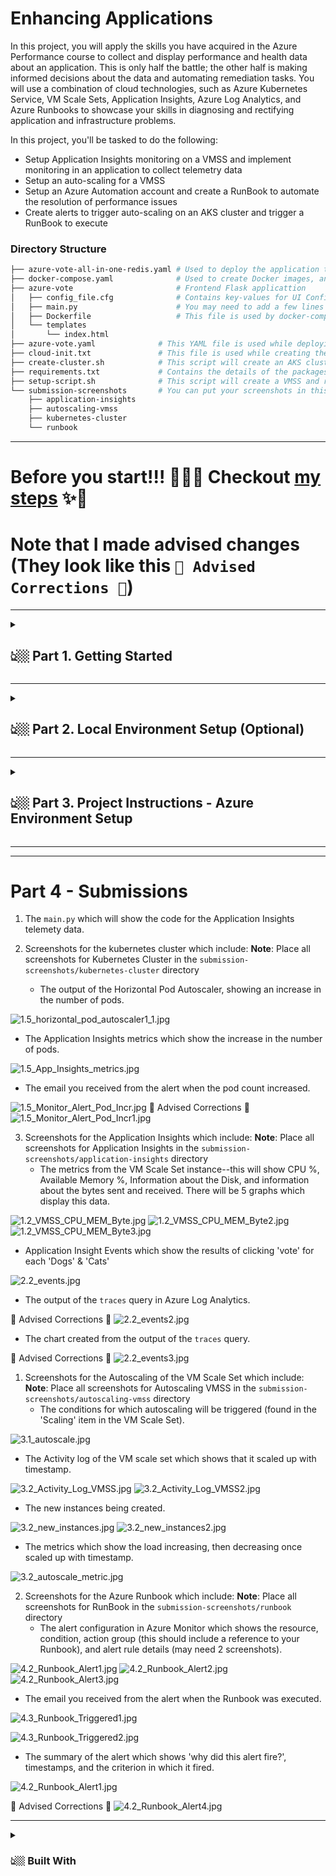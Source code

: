 # Enhancing Applications

In this project, you will apply the skills you have acquired in the Azure Performance course to collect and display performance and health data about an application. This is only half the battle; the other half is making informed decisions about the data and automating remediation tasks. You will use a combination of cloud technologies, such as Azure Kubernetes Service, VM Scale Sets, Application Insights, Azure Log Analytics, and Azure Runbooks to showcase your skills in diagnosing and rectifying application and infrastructure problems.

In this project, you'll be tasked to do the following:

- Setup Application Insights monitoring on a VMSS and implement monitoring in an application to collect telemetry data
- Setup an auto-scaling for a VMSS
- Setup an Azure Automation account and create a RunBook to automate the resolution of performance issues
- Create alerts to trigger auto-scaling on an AKS cluster and trigger a RunBook to execute

### Directory Structure

```bash
├── azure-vote-all-in-one-redis.yaml # Used to deploy the application to AKS using the "kubectl apply" command
├── docker-compose.yaml              # Used to create Docker images, and run the application locally using multiple Docker containers
├── azure-vote                       # Frontend Flask applicattion
│   ├── config_file.cfg              # Contains key-values for UI Configurations
│   ├── main.py                      # You may need to add a few lines of code here to enable App Insights
│   ├── Dockerfile                   # This file is used by docker-compose.yaml. It pulls a base image, installs packages
│   └── templates
│       └── index.html               
├── azure-vote.yaml              # This YAML file is used while deploying the application to the AKS. It contains the name of the frontend and backend images present in the ACR
├── cloud-init.txt               # This file is used while creating the VMSS using the command "az vmss create" available in the setup-script.sh
├── create-cluster.sh            # This script will create an AKS cluster and related resources
├── requirements.txt             # Contains the details of the packages to make the frontend app run on a given host
├── setup-script.sh              # This script will create a VMSS and related resources
└── submission-screenshots       # You can put your screenshots in this folder. See the Part 4 below to know more. 
    ├── application-insights
    ├── autoscaling-vmss
    ├── kubernetes-cluster
    └── runbook
```
---

# Before you start!!! 🚀🚀🚀 Checkout [my steps](./steps.md) ✨🎉
# Note that I made advised changes (They look like this `📝 Advised Corrections 📝`)
---

<details>
  <summary><h2>👆🏼 Part 1. Getting Started </h2></summary>

1. Prerequisites
   - [Azure Account](https://azure.microsoft.com/en-us/free/)
   - [VS Code](https://code.visualstudio.com/Download) or your preferred editor
   - [Azure CLI](https://docs.microsoft.com/en-us/cli/azure/install-azure-cli?view=azure-cli-latest)

2. Dependencies to run the application locally
   - [Python](https://www.python.org/downloads/)
   - Redis server (Instructions are available below). It is an in-memory database used for caching. 

3. Required Python Packages
      ```bash
      Flask==1.1.2
      opencensus==0.7.13
      opencensus-ext-azure==1.0.4
      opencensus-ext-flask==0.7.3
      redis==3.5.3
      ```
   All these packages above are also mentioned in the *requirements.txt* that you can use during the **Local Environment Setup**. 

</details>

---

<details>
  <summary><h2>👆🏼 Part 2. Local Environment Setup (Optional) </h2></summary>

If you want to run the application on localhost, follow the steps below; otherwise, you can skip to the **Azure Environment Setup** section next. 


1. **Install Redis** - Download and install Redis server for your operating system: [Linux](https://redis.io/download), [MacOS](https://medium.com/@petehouston/install-and-config-redis-on-mac-os-x-via-homebrew-eb8df9a4f298), or [Windows](https://riptutorial.com/redis/example/29962/installing-and-running-redis-server-on-windows)

2. **Start Redis** - Start and verify the Redis server:
      ```bash
      # Mac
      redis-server /usr/local/etc/redis.conf
      # Linux
      redis-server
      # Windows - Navigate to the Redis folder, and run
      redis-server.exe
      redis-cli.exe
      # Ping your Redis server to verify if it is running. It will return "PONG"
      redis-cli ping
      ```

3. **Create a Virtual Environment** (Optional) - It's your choice to work in a virtual environment. For this, you must have the [virtualenv](https://virtualenv.pypa.io/en/latest/installation.html#via-pip) installed. Create and activate a virtual environment:
      ```bash
      # Navigate to the azure-vote/ folder 
      cd azure-vote/
      ```
      ```bash
      # Mac/Linux
      python3 -m venv .venv 
      source .venv/bin/activate
      # Windows on Powershell or GitBash terminal
      py -3 -m venv .venv
      .venv\Scripts\activate
      ```

4. **Dependencies** - Install dependencies from *requirements.txt*:
      ```bash
      # Run this command from the parent directory where you have the requirements.txt file
      pip install -r requirements.txt
      ``` 

5. Run the application:
      ```bash
      python main.py
      ```

      >**NOTE**: The statement `app.run()` in `/azure-vote/main.py` file is currently set for your local environment. Replace it with the following statement when deploying the application to a VM Scale Set:
      >```py
      >app.run(host='0.0.0.0', threaded=True, debug=True)
      >```

</details>

---

<details>
  <summary><h2>👆🏼 Part 3. Project Instructions - Azure Environment Setup </h2></summary>

### Step 1. Create an Azure VMSS 
1. A bash script `setup-script.sh` has been provided to automate the creation of the VMSS. You should not need to modify this script.
      ```bash
      # Fork the current repo to your Github account. 
      # Clone locally
      git clone https://github.com/<GITHUB_USERNAME>/nd081-c4-azure-performance-project-starter.git
      cd nd081-c4-azure-performance-project-starter
      # Make sure, you aer in the master branch
      git checkout master
      # Log in to Azure using 
      az login
      # Create a VMSS and related resources. 
      # It uses cloud-init.txt file while running the command "az vmss create" available in the setup-script.sh  
      # The cloud-init.txt will install and start the nginx server (a load balancer) and a few Python packages. 
      chmod +x setup-script.sh
      ./setup-script.sh
      ``` 

The script above will take a few minutes to create VMSS and related resources. Once the script is complete, you can go to Azure portal and look for the **acdnd-c4-project** resource group. 



### Step 2 - Application Insights & Log Analytics
1. Create an Application Insights resource. It will automatically create a Log Analytics workspace in addition. 

2. Enable Application Insights monitoring for the VM Scale Set. Make sure to choose the same Log Analytics workspace that you've created in the step above. The Insights deployment will take 10-15 minutes. 

3. To collect the Logs and Telemetry data, add the reference Application Insights to `main.py` and specify the instrumentation key. You will need to provide details about the Logging, Metrics, Tracing, and Requests. In addition, add custom event telemetry when 'Dogs' is clicked and when 'Cats' is clicked. **Refer to the TODO comments in the `main.py` file** for more details. 

   >Note that the configuration related to the Redis Connection will differ in case of deployment to VMSS instance versus deployment to AKS cluster. Rest all code will the same.  Therefore, at this point, you can push your changes to a new branch (say "Deploy_to_VMSS") in your remote so that you can clone it directly inside your VMSS instance. Use the commands like:
   ```bash
   # Create a new branch locally
   git checkout -b Deploy_to_VMSS
   # Add, Commit, and Push your changes to the remote
   git add -A     
   git commit -m "Initial commit for Deploy_to_VMSS branch"
   git push --set-upstream Deploy_to_VMSS
   # git branch --set-upstream-to=origin/Deploy_to_VMSS Deploy_to_VMSS
   ```

### Step 3 - Deploy to VMSS
1. Deploy the application to one of the VMSS instances.  Login to one of the VMSS instances, and deploy the application manually. 
      ```bash
      # Find the port for connecting via SSH 
      az vmss list-instance-connection-info \
         --resource-group acdnd-c4-project \
         --name udacity-vmss 
      # The following command will connect you to your VM. 
      # Replace `[public-ip]` with the public-ip address of your VMSS.
      ssh -p [port number] udacityadmin@[public-ip]
      ```

2. Once you log in to one of the VMSS instances, deploy the application manually: 
      ```bash
      # Clone locally
      git clone https://github.com/<GITHUB_USERNAME>/nd081-c4-azure-performance-project-starter.git
      cd nd081-c4-azure-performance-project-starter
      # Make sure, you aer in the master branch
      git checkout Deploy_to_VMSS
      # Update sudo
      # Install Python 3.7
      # Install pip
      # Install and start Redis server. Refer https://redis.io/download for help. 
      # Clone and navigate inside the project repo. We need the Flask frontend code
      # Install dependencies - necessary Python packages - redis, opencensus, opencensus-ext-azure, opencensus-ext-flask, flask
      # Run the app
      ```

3. After successful deployment and starting the application, copy the VMSS' public IP address and paste it in the browser. You will see the voting application up and running. If it still shows **502 Bad Gateway nginx/1.14.0 (Ubuntu)** message, it means either of the following:

   - Your requests are being redirected to the VMSS instance where you haven't deployed the application. Wait and refresh the browser in such a case. 


   - You haven't deployed the application perfectly. Check is backend Redis server in the VMSS instance is up and running. Also, check the instrumentation key is valid. Check the console output of the VMSS instance.


4. Go back to the Application Insights dashboard, and do the following:
   - Navigate to the Monitoring --> Logs service. Create a chart from query showing when 'Dogs' or 'Cats' is clicked. 

   - Navigate to the Usage --> Events service. Create a query to view the event telemetry.  


### Step 4 - Autoscaling VMSS

1. For the VM Scale Set, create an autoscaling rule based on metrics.

2. Trigger the conditions for the rule, causing an autoscaling event.

3. When complete, enable manual scale.



### Step 5 - Deploy to AKS
1. Before you make any changes further, create a new branch "Deploy_to_AKS". In this step, your frontend and backend will run in separate containers. 
      ```bash
      git checkout -b Deploy_to_AKS
      ```


2. Edit the `main.py` file again to configure the Redis Connection. 
      ```py
      # Comment/remove the next two lines of code.
      # Redis Connection to a local server running on the same machine where the current FLask app is running. 
      # r = redis.Redis()
      # Redis configurations
      redis_server = os.environ['REDIS']

      # Redis Connection to another container
      try:
         if "REDIS_PWD" in os.environ:
            r = redis.StrictRedis(host=redis_server,
                              port=6379,
                              password=os.environ['REDIS_PWD'])
         else:
            r = redis.Redis(redis_server)
         r.ping()
      except redis.ConnectionError:
         exit('Failed to connect to Redis, terminating.')
      ```

3. Run the application locally in a multi-container environment, as a part of which you'll create Docker images. First, create a `Dockerfile` (without extension) inside */azure-vote* folder with the following content:
      ```bash
      # Pull the base image
      FROM tiangolo/uwsgi-nginx-flask:python3.6
      # Install depndencies 
      RUN pip install redis
      RUN pip install opencensus
      RUN pip install opencensus-ext-azure
      RUN pip install opencensus-ext-flask
      RUN pip install flask
      # Copy the content of the current directory to the /app of the container
      ADD . /app
      ```

4. Now, the `docker-compose up` command will automatically use the Dockerfile created above to build images locally. It will build two images: one for Redis (image named as: `mcr.microsoft.com/oss/bitnami/redis:6.0.8`) and another for the frontend (image named as: `azure-vote-front:v1`). **Creating and verifying the images locally is crucial before pushing the images to AKS cluster**. 
      ```bash
      # Navigate back to the parent directory, where you have the docker-compose.yaml file present. 
      cd ..
      # Create images, and run the application locally using Docker.
      docker-compose up -d --build
      # View the application at http://localhost:8080/
      # You will see two new images - "azure-vote-front:v1" and "mcr.microsoft.com/oss/bitnami/redis:6.0.8" (built from "redis:6.0.8")
      docker images
      # Correspondingly, you will see two running containers - "azure-vote-front" and "azure-vote-back" 
      docker ps
      # Stop the application
      docker-compose down
      ```
      Troubleshoot: if you wish to log into the container and see its content, you can use:
      ```bash
      # Check if the frontend application is up and running 
      docker exec -it azure-vote-front bash
      ls
      # Check if the Redis server is running
      docker exec -it azure-vote-back bash
      redis-cli ping
      ```

5. Once your aplication is running successfully in the multi-container environment locally, prepare to push the (frontend) image to the ACR. Create the AKS cluster:
      ```bash
      # In you terminal run the following
      az login
      # Navigate to the project starter code again, if not already
      cd nd081-c4-azure-performance-project-starter
      # Assuming the acdnd-c4-project resource group is still avaiable with you
      chmod +x create-cluster.sh
      # The script below will create an AKS cluster, Configure kubectl to connect to your Kubernetes cluster, and Verify the connection to your cluster
      ./create-cluster.sh
      ```

6. Next, create a Container Registry in Azure to store the image, and AKS can later pull them during deployment to the AKS cluster. Feel free to change the ACR name in place of `myacr202106` below.
      ```bash
      # Assuming the acdnd-c4-project resource group is still avaiable with you
      # Create a resource group
      az group create --name acdnd-c4-project --location westus2
      # ACR name should not have upper case letter
      az acr create --resource-group acdnd-c4-project --name myacr202106 --sku Basic
      # Log in to the ACR
      az acr login --name myacr202106
      # Get the ACR login server name
      # To use the azure-vote-front container image with ACR, the image needs to be tagged with the login server address of your registry. 
      # Find the login server address of your registry
      az acr show --name myacr202106 --query loginServer --output table
      # Associate a tag to the local image. You can use a different tag (say v2, v3, v4, ....) everytime you edit the underlying image. 
      docker tag azure-vote-front:v1 myacr202106.azurecr.io/azure-vote-front:v1
      # Now you will see myacr202106.azurecr.io/azure-vote-front:v1 if you run docker images
      # Push the local registry to remote ACR
      docker push myacr202106.azurecr.io/azure-vote-front:v1
      # Verify if you image is up in the cloud.
      az acr repository list --name myacr202106 --output table
      # Associate the AKS cluster with the ACR repository
      az aks update -n udacity-cluster -g acdnd-c4-project --attach-acr myacr202106
      ```

7. Now, deploy the images to the AKS cluster:
      ```bash
      # Get the ACR login server name
      az acr show --name myacr202106 --query loginServer --output table
      # Make sure that the manifest file *azure-vote-all-in-one-redis.yaml*, has `myacr202106.azurecr.io/azure-vote-front:v1` as the image path.  
      # Deploy the application. Run the command below from the parent directory where the *azure-vote-all-in-one-redis.yaml* file is present. 
      kubectl apply -f azure-vote-all-in-one-redis.yaml
      # Test the application at the External IP
      # It will take a few minutes to come alive. 
      kubectl get service azure-vote-front --watch
      # You can also verify that the service is running like this
      kubectl get service
      # Check the status of each node
      kubectl get pods
      # In case you wish to change the image in ACR, you can redeploy using:
      kubectl set image deployment azure-vote-front azure-vote-front=myacr202106.azurecr.io/azure-vote-front:v1      
      # Push your changes so far to the Github repo, preferably in the Deploy_to_AKS branch
      ```

8. **Troubleshoot** - If your application is not accessible on the External IP of the AKS cluster, you will have to look into the ACR web portal --> Repository --> azure-vote-front for failed events and logs. 


9. **More to achieve in the web portal**:
   - Once the deployment is completed, go to Insights for the cluster. Observe the state of the cluster. Note the number of nodes and the number of containers.

   - Create an alert in Azure Monitor to trigger when the number of pods increases over a certain threshold.

   - Create an autoscaler by using the following Azure CLI command—`kubectl autoscale deployment azure-vote-front --cpu-percent=70 --min=1 --max=10`. 

   - Cause load on the system. After approximately 10 minutes, stop the load.

   - Observe the state of the cluster. Note the number of pods; it should have increased and should now be decreasing.



### Step 5 - Runbook

1. Create an Azure Automation Account

2. Create a Runbook—either using a script or the UI—that will remedy a problem.

3. Create an alert that uses a runbook to remedy a problem.

4. Cause the problem to the flask app on the VM Scale Set.

5. Verify the problem is remedied via the Runbook.

</details>

---
<!-- ![1.1_Log_Analytics_Workspace_Insights.jpg](https://raw.githubusercontent.com/Bayurzx/udacity-project4/Deploy_to_AKS/pics/1.1_Log_Analytics_Workspace_Insights.jpg)
![1.3_Application_Insights_AKS_cluster.jpg](https://raw.githubusercontent.com/Bayurzx/udacity-project4/Deploy_to_AKS/pics/1.3_Application_Insights_AKS_cluster.jpg)
![1.4_Azure_AKS_Alert.jpg](https://raw.githubusercontent.com/Bayurzx/udacity-project4/Deploy_to_AKS/pics/1.4_Azure_AKS_Alert.jpg)
![1.4_Azure_AKS_Alert2.jpg](https://raw.githubusercontent.com/Bayurzx/udacity-project4/Deploy_to_AKS/pics/1.4_Azure_AKS_Alert2.jpg)
![1.5_horizontal_pod_autoscaler1.jpg](https://raw.githubusercontent.com/Bayurzx/udacity-project4/Deploy_to_AKS/pics/1.5_horizontal_pod_autoscaler1.jpg)
![3.1_autoscale_manual.jpg](https://raw.githubusercontent.com/Bayurzx/udacity-project4/Deploy_to_AKS/pics/3.1_autoscale_manual.jpg)
![3.1_autoscale1.jpg](https://raw.githubusercontent.com/Bayurzx/udacity-project4/Deploy_to_AKS/pics/3.1_autoscale1.jpg)
![4.1_Automation_Account_RunBook.jpg](https://raw.githubusercontent.com/Bayurzx/udacity-project4/Deploy_to_AKS/pics/4.1_Automation_Account_RunBook.jpg)
![4.2_Runbook_Alert.jpg](https://raw.githubusercontent.com/Bayurzx/udacity-project4/Deploy_to_AKS/pics/4.2_Runbook_Alert.jpg)
![4.3_Runbook_Triggered2_1.jpg](https://raw.githubusercontent.com/Bayurzx/udacity-project4/Deploy_to_AKS/pics/4.3_Runbook_Triggered2_1.jpg) -->

---

# Part 4 - Submissions

1. The `main.py` which will show the code for the Application Insights telemety data.


2. Screenshots for the kubernetes cluster which include:
   **Note**: Place all screenshots for Kubernetes Cluster in the `submission-screenshots/kubernetes-cluster` directory
   - The output of the Horizontal Pod Autoscaler, showing an increase in the number of pods.

![1.5_horizontal_pod_autoscaler1_1.jpg](https://raw.githubusercontent.com/Bayurzx/udacity-project4/Deploy_to_AKS/pics/1.5_horizontal_pod_autoscaler1_1.jpg)

   - The Application Insights metrics which show the increase in the number of pods.
   
![1.5_App_Insights_metrics.jpg](https://raw.githubusercontent.com/Bayurzx/udacity-project4/Deploy_to_AKS/pics/1.5_App_Insights_metrics.jpg)

   - The email you received from the alert when the pod count increased.

![1.5_Monitor_Alert_Pod_Incr.jpg](https://raw.githubusercontent.com/Bayurzx/udacity-project4/Deploy_to_AKS/pics/1.5_Monitor_Alert_Pod_Incr.jpg)
📝 Advised Corrections 📝
![1.5_Monitor_Alert_Pod_Incr1.jpg](https://raw.githubusercontent.com/Bayurzx/udacity-project4/Deploy_to_AKS/pics/1.5_Monitor_Alert_Pod_Incr1.jpg)

3. Screenshots for the Application Insights which include:
   **Note**: Place all screenshots for Application Insights in the `submission-screenshots/application-insights` directory
   - The metrics from the VM Scale Set instance--this will show CPU %, Available Memory %, Information about the Disk, and information about the bytes sent and received. There will be 5 graphs which display this data.

![1.2_VMSS_CPU_MEM_Byte.jpg](https://raw.githubusercontent.com/Bayurzx/udacity-project4/Deploy_to_AKS/pics/1.2_VMSS_CPU_MEM_Byte.jpg)
![1.2_VMSS_CPU_MEM_Byte2.jpg](https://raw.githubusercontent.com/Bayurzx/udacity-project4/Deploy_to_AKS/pics/1.2_VMSS_CPU_MEM_Byte2.jpg)
![1.2_VMSS_CPU_MEM_Byte3.jpg](https://raw.githubusercontent.com/Bayurzx/udacity-project4/Deploy_to_AKS/pics/1.2_VMSS_CPU_MEM_Byte3.jpg)

   - Application Insight Events which show the results of clicking 'vote' for each 'Dogs' & 'Cats'

![2.2_events.jpg](https://raw.githubusercontent.com/Bayurzx/udacity-project4/Deploy_to_AKS/pics/2.2_events.jpg)

   - The output of the `traces` query in Azure Log Analytics.

📝 Advised Corrections 📝
![2.2_events2.jpg](https://raw.githubusercontent.com/Bayurzx/udacity-project4/Deploy_to_AKS/pics/2.2_events2.jpg)

   - The chart created from the output of the `traces` query.

📝 Advised Corrections 📝
![2.2_events3.jpg](https://raw.githubusercontent.com/Bayurzx/udacity-project4/Deploy_to_AKS/pics/2.2_events3.jpg)

1. Screenshots for the Autoscaling of the VM Scale Set which include:
   **Note**: Place all screenshots for Autoscaling VMSS in the `submission-screenshots/autoscaling-vmss` directory
   - The conditions for which autoscaling will be triggered (found in the 'Scaling' item in the VM Scale Set).

![3.1_autoscale.jpg](https://raw.githubusercontent.com/Bayurzx/udacity-project4/Deploy_to_AKS/pics/3.1_autoscale.jpg)

   - The Activity log of the VM scale set which shows that it scaled up with timestamp.

![3.2_Activity_Log_VMSS.jpg](https://raw.githubusercontent.com/Bayurzx/udacity-project4/Deploy_to_AKS/pics/3.2_Activity_Log_VMSS.jpg)
![3.2_Activity_Log_VMSS2.jpg](https://raw.githubusercontent.com/Bayurzx/udacity-project4/Deploy_to_AKS/pics/3.2_Activity_Log_VMSS2.jpg)

   - The new instances being created.

![3.2_new_instances.jpg](https://raw.githubusercontent.com/Bayurzx/udacity-project4/Deploy_to_AKS/pics/3.2_new_instances.jpg)
![3.2_new_instances2.jpg](https://raw.githubusercontent.com/Bayurzx/udacity-project4/Deploy_to_AKS/pics/3.2_new_instances2.jpg)

   - The metrics which show the load increasing, then decreasing once scaled up with timestamp.

![3.2_autoscale_metric.jpg](https://raw.githubusercontent.com/Bayurzx/udacity-project4/Deploy_to_AKS/pics/3.2_autoscale_metric.jpg)

2. Screenshots for the Azure Runbook which include:
   **Note**: Place all screenshots for RunBook in the `submission-screenshots/runbook` directory
   - The alert configuration in Azure Monitor which shows the resource, condition, action group (this should include a reference to your Runbook), and alert rule details (may need 2 screenshots).

![4.2_Runbook_Alert1.jpg](https://raw.githubusercontent.com/Bayurzx/udacity-project4/Deploy_to_AKS/pics/4.2_Runbook_Alert1.jpg)
![4.2_Runbook_Alert2.jpg](https://raw.githubusercontent.com/Bayurzx/udacity-project4/Deploy_to_AKS/pics/4.2_Runbook_Alert2.jpg)
![4.2_Runbook_Alert3.jpg](https://raw.githubusercontent.com/Bayurzx/udacity-project4/Deploy_to_AKS/pics/4.2_Runbook_Alert3.jpg)

   - The email you received from the alert when the Runbook was executed.

![4.3_Runbook_Triggered1.jpg](https://raw.githubusercontent.com/Bayurzx/udacity-project4/Deploy_to_AKS/pics/4.3_Runbook_Triggered1.jpg)

![4.3_Runbook_Triggered2.jpg](https://raw.githubusercontent.com/Bayurzx/udacity-project4/Deploy_to_AKS/pics/4.3_Runbook_Triggered2.jpg)

   - The summary of the alert which shows 'why did this alert fire?', timestamps, and the criterion in which it fired.

![4.2_Runbook_Alert1.jpg](https://raw.githubusercontent.com/Bayurzx/udacity-project4/Deploy_to_AKS/pics/4.2_Runbook_Alert1.jpg)

📝 Advised Corrections 📝
![4.2_Runbook_Alert4.jpg](https://raw.githubusercontent.com/Bayurzx/udacity-project4/Deploy_to_AKS/pics/4.2_Runbook_Alert4.jpg)

--- 

<details>
  <summary><h3>👆🏼 Built With </h3></summary>

* Open-source 3rd-party: [Azure Voting App](https://github.com/Azure-Samples/azure-voting-app-redis)

* [License](./LICENSE.md)
      THE SOFTWARE IS PROVIDED "AS IS", WITHOUT WARRANTY OF ANY KIND, EXPRESS OR IMPLIED, INCLUDING BUT NOT LIMITED TO THE WARRANTIES OF MERCHANTABILITY, FITNESS FOR A PARTICULAR PURPOSE AND NONINFRINGEMENT. IN NO EVENT SHALL THE AUTHORS OR COPYRIGHT HOLDERS BE LIABLE FOR ANY CLAIM, DAMAGES OR OTHER LIABILITY, WHETHER IN AN ACTION OF CONTRACT, TORT OR OTHERWISE, ARISING FROM, OUT OF OR IN CONNECTION WITH THE SOFTWARE OR THE USE OR OTHER DEALINGS IN THE SOFTWARE.

</details>